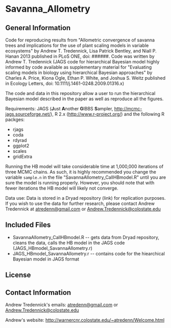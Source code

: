 Savanna_Allometry
========================================================

General Information
-------------------------

Code for reproducing results from "Allometric convergence of savanna trees and implications for the use of plant scaling models in variable ecosystems" by Andrew T. Tredennick, Lisa Patrick Bentley, and Niall P. Hanan 2013 published in PLoS ONE, doi: ######. Code was written by Andrew T. Tredennick (JAGS code for hierarchical Bayesian model highly informed by code available as supplementary material for "Evaluating scaling models in biology using hierarchical Bayesian approaches" by Charles A. Price, Kiona Ogle, Ethan P. White, and Joshua S. Weitz published in Ecology Letters, doi: 10.1111/j.1461-0248.2009.01316.x)

The code and data in this repository allow a user to run the hierarchical Bayesian model described in the paper as well as reproduce all the figures.

Requirements: JAGS (**J**ust **A**nother **G**IBBS **S**ampler, http://mcmc-jags.sourceforge.net/), R 2.x (http://www.r-project.org/) and the following R packges:
* rjags
* coda
* rdyrad
* ggplot2
* scales
* gridExtra


Running the HB model will take considerable time at 1,000,000 iterations of three MCMC chains. As such, it is highly recommended you change the variable `sample.n` in the file "SavannaAllometry_CallHBmodel.R" until you are sure the model is running properly. However, you should note that with fewer iterations the HB model will likely not converge.

Data use: Data is stored in a Dryad repository (link) for replication purposes. If you wish to use the data for further research, please contact Andrew Tredennick at atredenn@gmail.com or Andrew.Tredennick@colostate.edu

Included Files
-------------------------
* SavannaAllometry_CallHBmodel.R -- gets data from Dryad repository, cleans the data, calls the HB model in the JAGS code (JAGS_HBmodel_SavannaAllometry.r)
* JAGS_HBmodel_SavannaAllometry.r -- contains code for the hiearchical Bayesian model in JAGS format

License
-------------------------


Contact Information
-------------------------
Andrew Tredennick's emails: atredenn@gmail.com or Andrew.Tredennick@colostate.edu

Andrew's website: http://warnercnr.colostate.edu/~atredenn/Welcome.html
